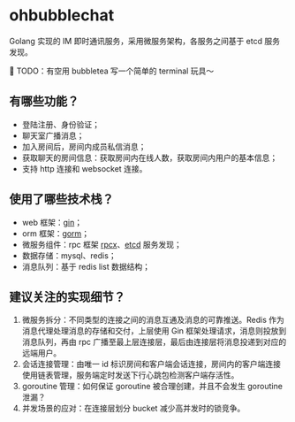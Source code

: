# ohbubblechat

Golang 实现的 IM 即时通讯服务，采用微服务架构，各服务之间基于 etcd 服务发现。

:strawberry: TODO：有空用 bubbletea 写一个简单的 terminal 玩具～

## 有哪些功能？
- 登陆注册、身份验证；
- 聊天室广播消息；
- 加入房间后，房间内成员私信消息；
- 获取聊天的房间信息：获取房间内在线人数，获取房间内用户的基本信息；
- 支持 http 连接和 websocket 连接。

## 使用了哪些技术栈？
- web 框架：[gin](https://github.com/gin-gonic/gin)；
- orm 框架：[gorm](https://github.com/go-gorm/gorm)；
- 微服务组件：rpc 框架 [rpcx](https://github.com/smallnest/rpcx)、[etcd](https://github.com/rpcxio/rpcx-etcd) 服务发现；
- 数据存储：mysql、redis；
- 消息队列：基于 redis list 数据结构；

## 建议关注的实现细节？
1. 微服务拆分：不同类型的连接之间的消息互通及消息的可靠推送。Redis 作为消息代理处理消息的存储和交付，上层使用 Gin 框架处理请求，消息则投放到消息队列，再由 rpc 广播至最上层连接层，最后由连接层将消息投递到对应的远端用户。
2. 会话连接管理：由唯一 id 标识房间和客户端会话连接，房间内的客户端连接使用链表管理，服务端定时发送下行心跳包检测客户端存活性。
3. goroutine 管理：如何保证 goroutine 被合理创建，并且不会发生 goroutine 泄漏？ 
4. 并发场景的应对：在连接层划分 bucket 减少高并发时的锁竞争。


